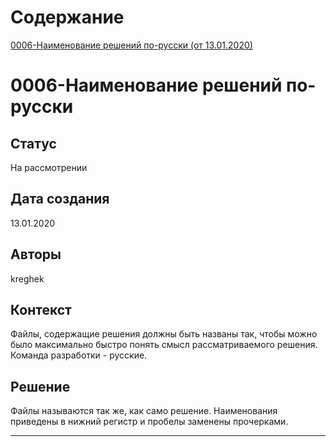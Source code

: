 # Содержание

[0006-Наименование решений по-русски (от 13.01.2020)](#0006-наименование-решений-по-русски)



# 0006-Наименование решений по-русски

## Статус

На рассмотрении

## Дата создания

13.01.2020

## Авторы

kreghek

## Контекст

Файлы, содержащие решения должны быть названы так, чтобы можно было максимально быстро понять смысл рассматриваемого решения. Команда разработки - русские.

## Решение

Файлы называются так же, как само решение. Наименования приведены в нижний регистр и пробелы заменены прочерками.


-----


